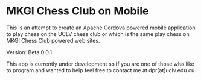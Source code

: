 MKGI Chess Club on Mobile
=========================

This is an attempt to create an Apache Cordova powered mobile application to play chess on
the UCLV chess club or which is the same play chess on MKGI Chess Club powered web sites.

Version: Beta 0.0.1

This app is currently under development so if you are one of those who like to program
and wanted to help feel free to contact me at dpr[at]uclv.edu.cu